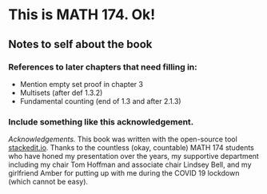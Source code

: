 # This is MATH 174. Ok!

## Notes to self about the book

### References to later chapters that need filling in:
* Mention empty set proof in chapter 3
* Multisets (after def 1.3.2)
* Fundamental counting (end of 1.3 and after 2.1.3)

### Include something like this acknowledgement. 

*Acknowledgements.* This book was written with the open-source tool [stackedit.io](http://stackedit.io). Thanks to the countless (okay, countable) MATH 174 students who have honed my presentation over the years, my supportive department including my chair Tom Hoffman and associate chair Lindsey Bell, and my girlfriend Amber for putting up with me during the COVID 19 lockdown (which cannot be easy).
